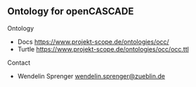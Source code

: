 ## Ontology for openCASCADE

Ontology

* Docs https://www.projekt-scope.de/ontologies/occ/
* Turtle https://www.projekt-scope.de/ontologies/occ/occ.ttl


Contact

* Wendelin Sprenger wendelin.sprenger@zueblin.de